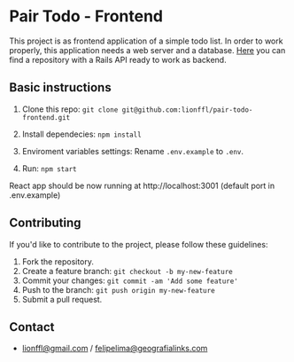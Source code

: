 # Pair Todo - Frontend

This project is as frontend application of a simple todo list. In order to work properly, this application needs a web server and a database. [Here](https://github.com/lionffl/pair-todo-backend) you can find a repository with a Rails API ready to work as backend.

## Basic instructions

1) Clone this repo: `git clone git@github.com:lionffl/pair-todo-frontend.git`

2) Install dependecies: `npm install`

3) Enviroment variables settings: Rename ```.env.example``` to ```.env```.

4) Run: `npm start`

React app should be now running at http://localhost:3001 (default port in .env.example)

## Contributing

If you'd like to contribute to the project, please follow these guidelines:

1. Fork the repository.
2. Create a feature branch: `git checkout -b my-new-feature`
3. Commit your changes: `git commit -am 'Add some feature'`
4. Push to the branch: `git push origin my-new-feature`
5. Submit a pull request.

## Contact

* lionffl@gmail.com / felipelima@geografialinks.com
